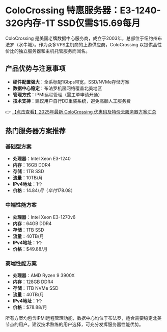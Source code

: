 # ColoCrossing 特惠服务器：E3-1240-32G内存-1T SSD仅需$15.69每月

ColoCrossing 是美国老牌数据中心服务商，成立于2003年，总部位于纽约州布法罗（水牛城）。作为众多VPS主机商的上游供应商，ColoCrossing 以提供高性价比的独立服务器和主机托管服务而闻名。

## 产品优势与注意事项

- **硬件配置强大**：全系标配1Gbps带宽，SSD/NVMe存储方案
- **数据中心稳定**：布法罗机房网络覆盖北美地区
- **管理方式**：IPMI远程管理（需工单申请开通）
- **技术支持**：建议用户自行DD重装系统，避免高额人工服务费

👉 [【点击查看】2025年最新 ColoCrossing 优惠码及特价云服务器方案汇总](https://bit.ly/ColoCrossing)

## 热门服务器方案推荐

### 基础型方案
- **处理器**：Intel Xeon E3-1240
- **内存**：16GB DDR4
- **存储**：1TB SSD
- **流量**：10TB/月
- **IPv4地址**：1个
- **价格**：$14.84/月（年付$178.08）

### 中端性能方案
- **处理器**：Intel Xeon E3-1270v6
- **内存**：64GB DDR4
- **存储**：1TB SSD
- **流量**：40TB/月
- **IPv4地址**：1个
- **价格**：$49.88/月

### 高端性能方案
- **处理器**：AMD Ryzen 9 3900X
- **内存**：128GB DDR4
- **存储**：1TB NVMe SSD
- **流量**：40TB/月
- **IPv4地址**：1个
- **价格**：$78.88/月

所有方案均包含IPMI远程管理功能，数据中心均位于布法罗，适合需要稳定北美节点的用户。建议技术熟练的用户选择，可充分发挥服务器性能优势。